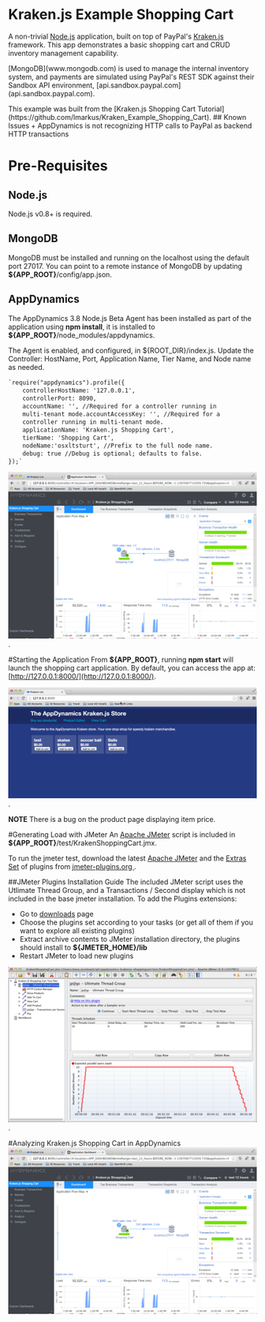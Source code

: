 # Kraken.js Example Shopping Cart

A non-trivial [Node.js](www.nodejs.com) application, built on top of PayPal's [Kraken.js](www.krakenjs.com) framework.  This app demonstrates a basic shopping cart and CRUD inventory management capability.  
<p>
[MongoDB](www.mongodb.com) is used to manage the internal inventory system, and payments are simulated using PayPal's REST SDK against their Sandbox API environment, [api.sandbox.paypal.com](api.sandbox.paypal.com).
<p>
This example was built from the [Kraken.js Shopping Cart Tutorial](https://github.com/lmarkus/Kraken_Example_Shopping_Cart).
## Known Issues
   + AppDynamics is not recognizing HTTP calls to PayPal as backend HTTP transactions


# Pre-Requisites
## Node.js
Node.js v0.8+ is required.
## MongoDB
MongoDB must be installed and running on the localhost using the default port 27017.  You can point to a remote instance of MongoDB by updating **${APP_ROOT}**/config/app.json.

## AppDynamics
The AppDynamics 3.8 Node.js Beta Agent has been installed as part of the application using **npm install**, it is installed to **${APP_ROOT}**/node_modules/appdynamics.

The Agent is enabled, and configured, in ${ROOT_DIR}/index.js.  Update the Controller: HostName, Port, Application Name, Tier Name, and Node name as needed.

	`require("appdynamics").profile({
  		controllerHostName: '127.0.0.1',
		controllerPort: 8090,
		accountName: '', //Required for a controller running in
		multi-tenant mode.accountAccessKey: '', //Required for a
		controller running in multi-tenant mode.
		applicationName: 'Kraken.js Shopping Cart',
		tierName: 'Shopping Cart',
		nodeName:'osxltsturt', //Prefix to the full node name.
		debug: true //Debug is optional; defaults to false.
	});`
	
![img/appdynamics-node-js.png](img/appdynamics-node-js.png "Node.js Application Flow Map").


#Starting the Application
From **${APP_ROOT}**, running **npm start** will launch the shopping cart application.  By default, you can access the app at: [http://127.0.0.1:8000/](http://127.0.0.1:8000/).

![img/appdynamics-kraken-shopping-cart.png](img/appdynamics-kraken-shopping-cart.png "Kraken.js Shopping Cart").

**NOTE** There is a bug on the product page displaying item price.


#Generating Load with JMeter
An [Apache JMeter](www.jmeter.org) script is included in **${APP_ROOT}**/test/KrakenShoppingCart.jmx.

To run the jmeter test, download the latest [Apache JMeter](https://jmeter.apache.org/download_jmeter.cgi) and the [Extras Set](http://jmeter-plugins.org/downloads/file/JMeterPlugins-Extras-1.1.3.zip) of plugins from [jmeter-plugins.org ](jmeter-plugins.org).  

##JMeter Plugins Installation Guide
The included JMeter script uses the Utlimate Thread Group, and a Transactions / Second display which is not included in the base jmeter installation.  To add the Plugins extensions:

   + Go to [downloads](http://jmeter-plugins.org/downloads/file/JMeterPlugins-Extras-1.1.3.zip) page
   + Choose the plugins set according to your tasks (or get all of them if you want to explore all existing plugins)
   + Extract archive contents to JMeter installation directory, the plugins should install to **${JMETER_HOME}/lib**
   + Restart JMeter to load new plugins


![img/shopping-cart-jmeter-script.png](img/shopping-cart-jmeter-script.png "JMeter Script").

#Analyzing Kraken.js Shopping Cart in AppDynamics
![img/appdynamics-node-js.png](img/appdynamics-node-js.png "AppDynamics Node.js Shopping Cart")

